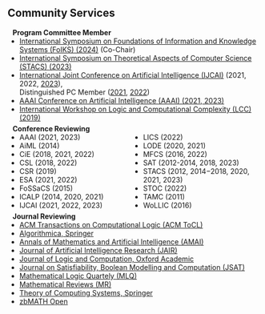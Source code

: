 ## Community Services

<h4 style="margin:0 10px 0;">Program Committee Member</h4>

<ul style="margin:0 0 5px;">
  <li><autocolor><a href="https://foiks2024.github.io/index.html">International Symposium on Foundations of Information and Knowledge Systems (FoIKS) (2024)</a></autocolor> (Co-Chair)</li>
  <li><autocolor><a href="https://www.conferences.uni-hamburg.de/event/272/">International Symposium on Theoretical Aspects of Computer Science (STACS) (2023)</a></autocolor></li>
  <li><autocolor><a href="https://www.ijcai.org">International Joint Conference on Artificial Intelligence (IJCAI)</a> (2021, 2022, <a href="https://ijcai-23.org/pc-member-list/">2023</a>),<br /> Distinguished PC Member (<a href="https://twitter.com/IJCAIconf/status/1433178877782892553">2021</a>, <a href="https://twitter.com/ijcaiconf/status/1551838447450595329?s=10&t=6wYerji3d4yfMjwbLmbCyQ">2022</a>)</autocolor></li>
  <li><autocolor><a href="https://aaai.org">AAAI Conference on Artificial Intelligence (AAAI) (2021, 2023)</a></autocolor></li>
  <li><autocolor><a href="https://www.cs.swansea.ac.uk/lcc/lcc2019.html">International Workshop on Logic and Computational Complexity (LCC) (2019)</a></autocolor></li>
</ul>

<h4 style="margin:0 10px 0;">Conference Reviewing</h4>

<ul style="margin:0 0 5px; column-count:2;">
  <li><autocolor>AAAI</autocolor> (2021, 2023)</li>
  <li><autocolor>AiML</autocolor> (2014)</li>
  <li><autocolor>CiE</autocolor> (2018, 2021, 2022)</li>
  <li><autocolor>CSL</autocolor> (2018, 2022)</li>
  <li><autocolor>CSR</autocolor> (2019)</li>
  <li><autocolor>ESA</autocolor> (2021, 2022)</li>
  <li><autocolor>FoSSaCS</autocolor> (2015)</li>
  <li><autocolor>ICALP</autocolor> (2014, 2020, 2021)</li>
  <li><autocolor>IJCAI</autocolor> (2021, 2022, 2023)</li>
  <li><autocolor>LICS</autocolor> (2022)</li>
  <li><autocolor>LODE</autocolor> (2020, 2021)</li>
  <li><autocolor>MFCS</autocolor> (2016, 2022)</li>
  <li><autocolor>SAT (2012-2014, 2018, 2023)</autocolor></li>
  <li><autocolor>STACS</autocolor> (2012, 2014&minus;2018, 2020, 2021, 2023)</li>
  <li><autocolor>STOC</autocolor> (2022)</li>
  <li><autocolor>TAMC</autocolor> (2011)</li>
  <li><autocolor>WoLLIC</autocolor> (2016)</li>
</ul>

<h4 style="margin:0 10px 0;">Journal Reviewing</h4>

<ul style="margin:0 0 20px;">
  <li><a href="https://dl.acm.org/journal/tocl"><autocolor>ACM Transactions on Computational Logic (ACM ToCL)</autocolor></a></li>
  <li><a href="https://www.springer.com/journal/453"><autocolor>Algorithmica, Springer</autocolor></a></li>
  <li><a href="https://www.springer.com/journal/10472"><autocolor>Annals of Mathematics and Artificial Intelligence (AMAI)</autocolor></a></li>
  <li><a href="http://jair.org/"><autocolor>Journal of Artificial Intelligence Research (JAIR)</autocolor></a></li>
  <li><a href="https://academic.oup.com/logcom"><autocolor>Journal of Logic and Computation, Oxford Academic</autocolor></a></li>
  <li><a href="http://jsatjournal.org/"><autocolor>Journal on Satisfiability, Boolean Modelling and Computation (JSAT)</autocolor></a></li>
  <li><a href="https://onlinelibrary.wiley.com/journal/15213870"><autocolor>Mathematical Logic Quartely (MLQ)</autocolor></a></li>
  <li><a href="https://www.ams.org/publications/math-reviews/math-reviews"><autocolor>Mathematical Reviews (MR)</autocolor></a></li>
  <li><a href="https://www.springer.com/journal/224"><autocolor>Theory of Computing Systems, Springer</autocolor></a></li>
  <li><a href="https://zbmath.org"><autocolor>zbMATH Open</autocolor></a></li>
</ul>